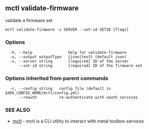 [Auto generated by spf13/cobra]: <>

## mctl validate-firmware

validate a firmware set

```
mctl validate-firmware -s SERVER --set-id SETID [flags]
```

### Options

```
  -h, --help                help for validate-firmware
  -o, --output outputType   {json|text} (default json)
  -s, --server string       [required] ID of the server
      --set-id string       [required] ID of the firmware set
```

### Options inherited from parent commands

```
  -c, --config string   config file (default is $XDG_CONFIG_HOME/mctl/config.yml)
      --reauth          re-authenticate with oauth services
```

### SEE ALSO

* [mctl](mctl.md)	 - mctl is a CLI utility to interact with metal toolbox services

